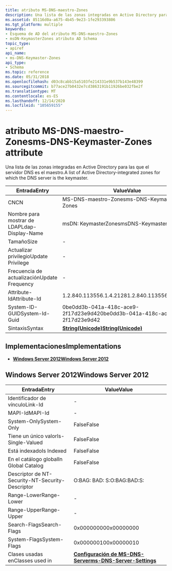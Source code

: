 ```yaml
---
title: atributo MS-DNS-maestro-Zones
description: Una lista de las zonas integradas en Active Directory para las que el servidor DNS es el maestro.
ms.assetid: 85116d0a-a675-4b45-9e23-1fe293393806
ms.tgt_platform: multiple
keywords:
- Esquema de AD del atributo MS-DNS-maestro-Zones
- msDN-KeymasterZones atributo AD Schema
topic_type:
- apiref
api_name:
- ms-DNS-Keymaster-Zones
api_type:
- Schema
ms.topic: reference
ms.date: 05/31/2018
ms.openlocfilehash: d03c8cabb15a5103fe214331e9b537b143e48399
ms.sourcegitcommit: b77ace27b0432e7cd3863191b11926be032fbe2f
ms.translationtype: MT
ms.contentlocale: es-ES
ms.lasthandoff: 12/14/2020
ms.locfileid: "105659155"
---
```

# <a name="ms-dns-keymaster-zones-attribute"></a><span data-ttu-id="a5f28-105">atributo MS-DNS-maestro-Zones</span><span class="sxs-lookup"><span data-stu-id="a5f28-105">ms-DNS-Keymaster-Zones attribute</span></span>

<span data-ttu-id="a5f28-106">Una lista de las zonas integradas en Active Directory para las que el servidor DNS es el maestro.</span><span class="sxs-lookup"><span data-stu-id="a5f28-106">A list of Active Directory-integrated zones for which the DNS server is the keymaster.</span></span>



| <span data-ttu-id="a5f28-107">Entrada</span><span class="sxs-lookup"><span data-stu-id="a5f28-107">Entry</span></span> | <span data-ttu-id="a5f28-108">Value</span><span class="sxs-lookup"><span data-stu-id="a5f28-108">Value</span></span> |
|-------------------|---------------------------------------------|
| <span data-ttu-id="a5f28-109">CN</span><span class="sxs-lookup"><span data-stu-id="a5f28-109">CN</span></span>                | <span data-ttu-id="a5f28-110">MS-DNS-maestro-Zones</span><span class="sxs-lookup"><span data-stu-id="a5f28-110">ms-DNS-Keymaster-Zones</span></span>                      |
| <span data-ttu-id="a5f28-111">Nombre para mostrar de LDAP</span><span class="sxs-lookup"><span data-stu-id="a5f28-111">Ldap-Display-Name</span></span> | <span data-ttu-id="a5f28-112">msDN: KeymasterZones</span><span class="sxs-lookup"><span data-stu-id="a5f28-112">msDNS-KeymasterZones</span></span>                        |
| <span data-ttu-id="a5f28-113">Tamaño</span><span class="sxs-lookup"><span data-stu-id="a5f28-113">Size</span></span>              | \-                                          |
| <span data-ttu-id="a5f28-114">Actualizar privilegio</span><span class="sxs-lookup"><span data-stu-id="a5f28-114">Update Privilege</span></span>  | \-                                          |
| <span data-ttu-id="a5f28-115">Frecuencia de actualización</span><span class="sxs-lookup"><span data-stu-id="a5f28-115">Update Frequency</span></span>  | \-                                          |
| <span data-ttu-id="a5f28-116">Attribute-Id</span><span class="sxs-lookup"><span data-stu-id="a5f28-116">Attribute-Id</span></span>      | <span data-ttu-id="a5f28-117">1.2.840.113556.1.4.2128</span><span class="sxs-lookup"><span data-stu-id="a5f28-117">1.2.840.113556.1.4.2128</span></span>                     |
| <span data-ttu-id="a5f28-118">System-ID-GUID</span><span class="sxs-lookup"><span data-stu-id="a5f28-118">System-Id-Guid</span></span>    | <span data-ttu-id="a5f28-119">0be0dd3b-041a-418c-ace9-2f17d23e9d42</span><span class="sxs-lookup"><span data-stu-id="a5f28-119">0be0dd3b-041a-418c-ace9-2f17d23e9d42</span></span>        |
| <span data-ttu-id="a5f28-120">Sintaxis</span><span class="sxs-lookup"><span data-stu-id="a5f28-120">Syntax</span></span>            | [<span data-ttu-id="a5f28-121">**String(Unicode)**</span><span class="sxs-lookup"><span data-stu-id="a5f28-121">**String(Unicode)**</span></span>](s-string-unicode.md) |



## <a name="implementations"></a><span data-ttu-id="a5f28-122">Implementaciones</span><span class="sxs-lookup"><span data-stu-id="a5f28-122">Implementations</span></span>

-   [<span data-ttu-id="a5f28-123">**Windows Server 2012**</span><span class="sxs-lookup"><span data-stu-id="a5f28-123">**Windows Server 2012**</span></span>](#windows-server-2012)

## <a name="windows-server-2012"></a><span data-ttu-id="a5f28-124">Windows Server 2012</span><span class="sxs-lookup"><span data-stu-id="a5f28-124">Windows Server 2012</span></span>



| <span data-ttu-id="a5f28-125">Entrada</span><span class="sxs-lookup"><span data-stu-id="a5f28-125">Entry</span></span> | <span data-ttu-id="a5f28-126">Value</span><span class="sxs-lookup"><span data-stu-id="a5f28-126">Value</span></span> |
|------------------------|---------------------------------------------------------------------|
| <span data-ttu-id="a5f28-127">Identificador de vínculo</span><span class="sxs-lookup"><span data-stu-id="a5f28-127">Link-Id</span></span>                | \-                                                                  |
| <span data-ttu-id="a5f28-128">MAPI-Id</span><span class="sxs-lookup"><span data-stu-id="a5f28-128">MAPI-Id</span></span>                | \-                                                                  |
| <span data-ttu-id="a5f28-129">System-Only</span><span class="sxs-lookup"><span data-stu-id="a5f28-129">System-Only</span></span>            | <span data-ttu-id="a5f28-130">False</span><span class="sxs-lookup"><span data-stu-id="a5f28-130">False</span></span>                                                               |
| <span data-ttu-id="a5f28-131">Tiene un único valor</span><span class="sxs-lookup"><span data-stu-id="a5f28-131">Is-Single-Valued</span></span>       | <span data-ttu-id="a5f28-132">False</span><span class="sxs-lookup"><span data-stu-id="a5f28-132">False</span></span>                                                               |
| <span data-ttu-id="a5f28-133">Está indexado</span><span class="sxs-lookup"><span data-stu-id="a5f28-133">Is Indexed</span></span>             | <span data-ttu-id="a5f28-134">False</span><span class="sxs-lookup"><span data-stu-id="a5f28-134">False</span></span>                                                               |
| <span data-ttu-id="a5f28-135">En el catálogo global</span><span class="sxs-lookup"><span data-stu-id="a5f28-135">In Global Catalog</span></span>      | <span data-ttu-id="a5f28-136">False</span><span class="sxs-lookup"><span data-stu-id="a5f28-136">False</span></span>                                                               |
| <span data-ttu-id="a5f28-137">Descriptor de NT-Security-</span><span class="sxs-lookup"><span data-stu-id="a5f28-137">NT-Security-Descriptor</span></span> | <span data-ttu-id="a5f28-138">O:BAG: BAD: S:</span><span class="sxs-lookup"><span data-stu-id="a5f28-138">O:BAG:BAD:S:</span></span>                                                        |
| <span data-ttu-id="a5f28-139">Range-Lower</span><span class="sxs-lookup"><span data-stu-id="a5f28-139">Range-Lower</span></span>            | \-                                                                  |
| <span data-ttu-id="a5f28-140">Range-Upper</span><span class="sxs-lookup"><span data-stu-id="a5f28-140">Range-Upper</span></span>            | \-                                                                  |
| <span data-ttu-id="a5f28-141">Search-Flags</span><span class="sxs-lookup"><span data-stu-id="a5f28-141">Search-Flags</span></span>           | <span data-ttu-id="a5f28-142">0x00000000</span><span class="sxs-lookup"><span data-stu-id="a5f28-142">0x00000000</span></span>                                                          |
| <span data-ttu-id="a5f28-143">System-Flags</span><span class="sxs-lookup"><span data-stu-id="a5f28-143">System-Flags</span></span>           | <span data-ttu-id="a5f28-144">0x00000010</span><span class="sxs-lookup"><span data-stu-id="a5f28-144">0x00000010</span></span>                                                          |
| <span data-ttu-id="a5f28-145">Clases usadas en</span><span class="sxs-lookup"><span data-stu-id="a5f28-145">Classes used in</span></span>        | [<span data-ttu-id="a5f28-146">**Configuración de MS-DNS-Server**</span><span class="sxs-lookup"><span data-stu-id="a5f28-146">**ms-DNS-Server-Settings**</span></span>](c-msdns-serversettings.md)<br/> |



 

 





